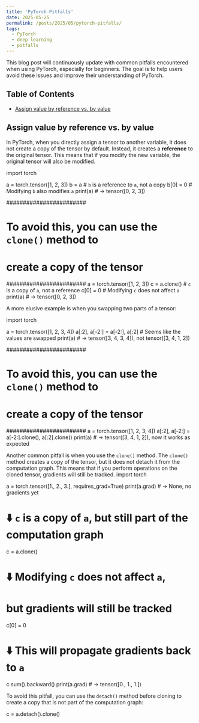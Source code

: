 ```yaml
---
title: 'PyTorch Pitfalls'
date: 2025-05-25
permalink: /posts/2025/05/pytorch-pitfalls/
tags:
  - PyTorch
  - deep learning
  - pitfalls
---
```


This blog post will continuously update with common pitfalls encountered when using PyTorch, especially for beginners. The goal is to help users avoid these issues and improve their understanding of PyTorch.

## Table of Contents

* [Assign value by reference vs. by value](#assign-value-by-reference-vs-by-value)


## Assign value by reference vs. by value
In PyTorch, when you directly assign a tensor to another variable, it does not create a copy of the tensor by default. Instead, it creates a **reference** to the original tensor. This means that if you modify the new variable, the original tensor will also be modified.

<d-code pre block language="python">
import torch

a = torch.tensor([1, 2, 3])
b = a     # `b` is a reference to `a`, not a copy
b[0] = 0  # Modifying `b` also modifies `a`
print(a)  # -> tensor([0, 2, 3])

########################
# To avoid this, you can use the `clone()` method to
# create a copy of the tensor
########################
a = torch.tensor([1, 2, 3])
c = a.clone()  # `c` is a copy of `a`, not a reference
c[0] = 0  # Modifying `c` does not affect `a`
print(a)  # -> tensor([0, 2, 3])
</d-code>

A more elusive example is when you swapping two parts of a tensor:

<d-code pre block language="python">
import torch

a = torch.tensor([1, 2, 3, 4])
a[:2], a[-2:] = a[-2:], a[:2]  # Seems like the values are swapped
print(a)  # -> tensor([3, 4, 3, 4]), not tensor([3, 4, 1, 2])

########################
# To avoid this, you can use the `clone()` method to
# create a copy of the tensor
########################
a = torch.tensor([1, 2, 3, 4])
a[:2], a[-2:] = a[-2:].clone(), a[:2].clone()
print(a)  # -> tensor([3, 4, 1, 2]), now it works as expected
</d-code>

Another common pitfall is when you use the `clone()` method. The `clone()` method creates a copy of the tensor, but it does not detach it from the computation graph. This means that if you perform operations on the cloned tensor, gradients will still be tracked.
<d-code pre block language="python">
import torch

a = torch.tensor([1., 2., 3.], requires_grad=True)
print(a.grad)  # -> None, no gradients yet

# ⬇️ `c` is a copy of `a`, but still part of the computation graph
c = a.clone()
# ⬇️ Modifying `c` does not affect `a`,
#    but gradients will still be tracked
c[0] = 0
# ⬇️ This will propagate gradients back to `a`
c.sum().backward()
print(a.grad)  # -> tensor([0., 1., 1.])
</d-code>

To avoid this pitfall, you can use the `detach()` method before cloning to create a copy that is not part of the computation graph:

<d-code pre block language="python">
c = a.detach().clone()
</d-code>
